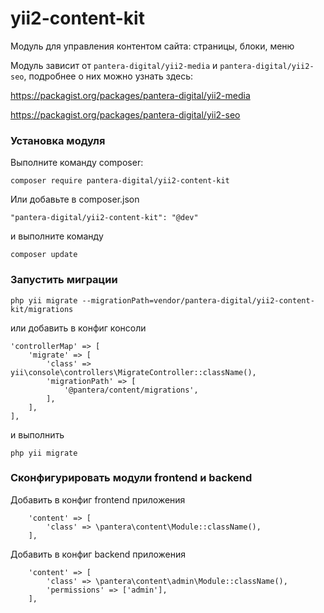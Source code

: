 # yii2-content-kit

Модуль для управления контентом сайта: страницы, блоки, меню

Модуль зависит от `pantera-digital/yii2-media` и `pantera-digital/yii2-seo`, подробнее о них можно узнать здесь:

https://packagist.org/packages/pantera-digital/yii2-media

https://packagist.org/packages/pantera-digital/yii2-seo


### Установка модуля

Выполните команду composer:
```
composer require pantera-digital/yii2-content-kit
```
Или добавьте в composer.json
```
"pantera-digital/yii2-content-kit": "@dev"
```
и выполните команду
```
composer update
```

### Запустить миграции

```
php yii migrate --migrationPath=vendor/pantera-digital/yii2-content-kit/migrations
```

или добавить в конфиг консоли
```
'controllerMap' => [
    'migrate' => [
        'class' => yii\console\controllers\MigrateController::className(),
        'migrationPath' => [
            '@pantera/content/migrations',
        ],
    ],
],
```
и выполнить
```
php yii migrate
```

### Сконфигурировать модули frontend и backend

Добавить в конфиг frontend приложения
```
    'content' => [
        'class' => \pantera\content\Module::className(),
    ],
```
Добавить в конфиг backend приложения
```
    'content' => [
        'class' => \pantera\content\admin\Module::className(),
        'permissions' => ['admin'],
    ],
```

